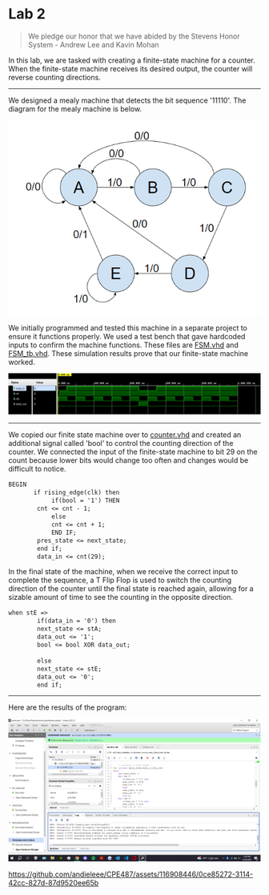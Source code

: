 # Lab 2

> We pledge our honor that we have abided by the Stevens Honor System - Andrew Lee and Kavin Mohan

In this lab, we are tasked with creating a finite-state machine for a counter. When the finite-state machine receives its desired output, the counter will reverse counting directions.

---
We designed a mealy machine that detects the bit sequence '11110'. The diagram for the mealy machine is below. 

![](/Lab2/Mealy11110Diagram.png)

We initially programmed and tested this machine in a separate project to ensure it functions properly. We used a test bench that gave hardcoded inputs to confirm the machine functions. These files are [FSM.vhd](https://github.com/andieleee/CPE487/blob/main/Lab2/FSM.vhd) and [FSM_tb.vhd](https://github.com/andieleee/CPE487/blob/main/Lab2/FSM_tb.vhd). These simulation results prove that our finite-state machine worked.

![](/Lab2/fsmsimulation.png)

---
We copied our finite state machine over to [counter.vhd](https://github.com/andieleee/CPE487/blob/main/Lab2/counter.vhd) and created an additional signal called 'bool' to control the counting direction of the counter. We connected the input of the finite-state machine to bit 29 on the count because lower bits would change too often and changes would be difficult to notice.
```
BEGIN
	   if rising_edge(clk) then
		    if(bool = '1') THEN 
        cnt <= cnt - 1;
		    else
		    cnt <= cnt + 1;
		    END IF;
		pres_state <= next_state;
		end if;
		data_in <= cnt(29);
```
In the final state of the machine, when we receive the correct input to complete the sequence, a T Flip Flop is used to switch the counting direction of the counter until the final state is reached again, allowing for a sizable amount of time to see the counting in the opposite direction.
```
when stE =>
        if(data_in = '0') then
        next_state <= stA;
        data_out <= '1';
        bool <= bool XOR data_out;
        
        else 
        next_state <= stE;
        data_out <= '0';
        end if;
```
---
Here are the results of the program:

![](/Lab2/Upload2.png)

https://github.com/andieleee/CPE487/assets/116908446/0ce85272-3114-42cc-827d-87d9520ee65b

